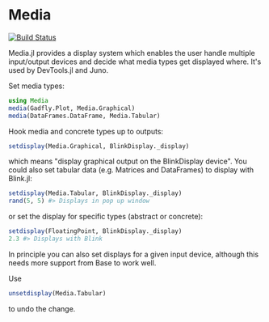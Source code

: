 # Media

[![Build Status](https://travis-ci.org/JunoLab/Media.jl.svg?branch=master)](https://travis-ci.org/JunoLab/Media.jl)

Media.jl provides a display system which enables the user handle multiple input/output devices and decide what media types get displayed where. It's used by DevTools.jl and Juno.

Set media types:

```julia
using Media
media(Gadfly.Plot, Media.Graphical)
media(DataFrames.DataFrame, Media.Tabular)
```

Hook media and concrete types up to outputs:

```julia
setdisplay(Media.Graphical, BlinkDisplay._display)
```

which means "display graphical output on the BlinkDisplay device". You could also set tabular data (e.g. Matrices and DataFrames) to display with Blink.jl:

```julia
setdisplay(Media.Tabular, BlinkDisplay._display)
rand(5, 5) #> Displays in pop up window
```

or set the display for specific types (abstract or concrete):

```julia
setdisplay(FloatingPoint, BlinkDisplay._display)
2.3 #> Displays with Blink
```

In principle you can also set displays for a given input device, although this needs more support from Base to work well.

Use

```julia
unsetdisplay(Media.Tabular)
```

to undo the change.
